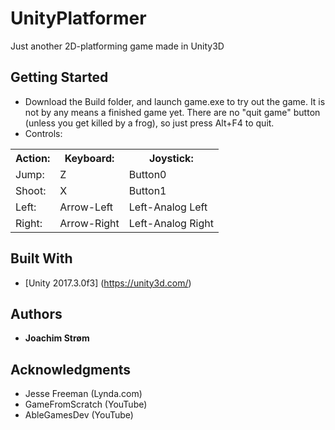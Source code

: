 # UnityPlatformer

Just another 2D-platforming game made in Unity3D

## Getting Started

* Download the Build folder, and launch game.exe to try out the game.
  It is not by any means a finished game yet. There are no "quit game" button (unless you get killed by a frog), so just press Alt+F4 to quit.
* Controls:
<table>
	<tr>
		<th>Action:</th>
		<th>Keyboard:</th>
		<th>Joystick:</th>
	</tr>
	<tr>
		<td>Jump:</td>
		<td>Z</td>
		<td>Button0</td>
	</tr>
	<tr>
		<td>Shoot:</td>
		<td>X</td>
		<td>Button1</td>
	</tr>
	<tr>
		<td>Left:</td>
		<td>Arrow-Left</td>
		<td>Left-Analog Left</td>
	</tr>
	<tr>
		<td>Right:</td>
		<td>Arrow-Right</td>
		<td>Left-Analog Right</td>
	</tr>
</table>

## Built With

* [Unity 2017.3.0f3] (https://unity3d.com/)

## Authors

* **Joachim Strøm**

## Acknowledgments

* Jesse Freeman (Lynda.com)
* GameFromScratch (YouTube)
* AbleGamesDev (YouTube)

